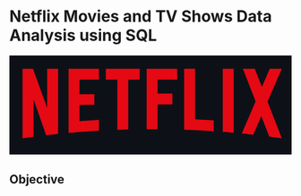 # Netflix Movies and TV Shows Data Analysis using SQL 
![netflix_Logo](https://github.com/rohitlonkar2004/Netflix_sql_project/blob/main/Screenshot%202025-08-15%20013955.png)

## Objective 

